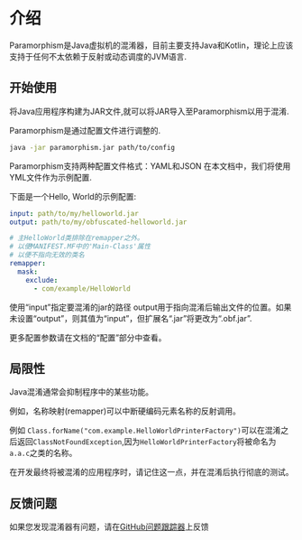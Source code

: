 # 介绍

Paramorphism是Java虚拟机的混淆器，目前主要支持Java和Kotlin，理论上应该支持于任何不太依赖于反射或动态调度的JVM语言.

## 开始使用

将Java应用程序构建为JAR文件,就可以将JAR导入至Paramorphism以用于混淆.

Paramorphism是通过配置文件进行调整的.

```sh
java -jar paramorphism.jar path/to/config
```

Paramorphism支持两种配置文件格式：YAML和JSON 在本文档中，我们将使用YML文件作为示例配置.

下面是一个Hello, World的示例配置:

```yml
input: path/to/my/helloworld.jar
output: path/to/my/obfuscated-helloworld.jar

# 主HelloWorld类排除在remapper之外。
# 以便MANIFEST.MF中的'Main-Class'属性
# 以便不指向无效的类名
remapper:
  mask:
    exclude:
      - com/example/HelloWorld
```

使用“input”指定要混淆的jar的路径 output用于指向混淆后输出文件的位置。如果未设置“output”，则其值为“input”，但扩展名“.jar”将更改为“.obf.jar”.

更多配置参数请在文档的“配置”部分中查看。

## 局限性

Java混淆通常会抑制程序中的某些功能。

例如，名称映射(remapper)可以中断硬编码元素名称的反射调用。

例如 `Class.forName("com.example.HelloWorldPrinterFactory")`可以在混淆之后返回`ClassNotFoundException`,因为`HelloWorldPrinterFactory`将被命名为`a.a.c`之类的名称。

在开发最终将被混淆的应用程序时，请记住这一点，并在混淆后执行彻底的测试。

## 反馈问题

如果您发现混淆器有问题，请在[GitHub问题跟踪器](https://github.com/SerenityEnterprises/paramorphism-issues/)上反馈
